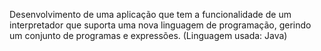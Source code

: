 Desenvolvimento de uma aplicação que tem a funcionalidade de um interpretador que suporta uma nova linguagem de programação, gerindo um conjunto de programas e expressões.
(Linguagem usada: Java)